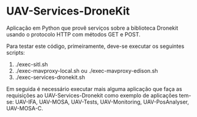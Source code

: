 # UAV-Services-DroneKit

Aplicação em Python que provê serviços sobre a biblioteca Dronekit usando o protocolo HTTP com métodos GET e POST.

Para testar este código, primeiramente, deve-se executar os seguintes scripts:

1. ./exec-sitl.sh
2. ./exec-mavproxy-local.sh ou ./exec-mavproxy-edison.sh
3. ./exec-services-dronekit.sh

Em seguida é necessário executar mais alguma aplicação que faça as requisições ao UAV-Services-Dronekit como exemplo de aplicações tem-se: 
UAV-IFA, UAV-MOSA, UAV-Tests, UAV-Monitoring, UAV-PosAnalyser, UAV-MOSA-C.
